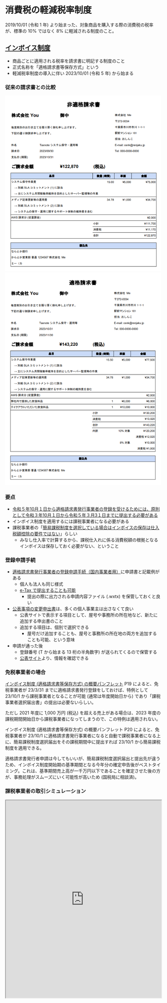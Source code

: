 # 消費税の軽減税率制度

2019/10/01 (令和 1 年) より始まった、対象商品を購入する際の消費税の税率が、標準の 10% ではなく 8% に軽減される制度のこと。


## [インボイス制度](https://www.nta.go.jp/taxes/shiraberu/zeimokubetsu/shohi/keigenzeiritsu/)

- 商品ごとに適用される税率を請求書に明記する制度のこと
- 正式名称を「適格請求書等保存方式」という
- 軽減税率制度の導入に伴い 2023/10/01 (令和 5 年) から始まる


### 従来の請求書との比較

<div class="d-flex align-items-start">
  <img src="invalid.png">
  <img src="valid.png">
</div>


### 要点

- [令和５年10月１日から適格請求書発行事業者の登録を受けるためには、原則として令和３年10月１日から令和５年３月3１日までに提出する必要がある](https://www.nta.go.jp/taxes/tetsuzuki/shinsei/annai/hojin/annai/invoice_01.htm)
- インボイス制度を適用するには課税事業者になる必要がある
- 課税事業者の「[簡易課税制度を選択している場合はインボイスの保存は仕入税額控除の要件ではない](https://www.nta.go.jp/taxes/shiraberu/zeimokubetsu/shohi/keigenzeiritsu/pdf/0017007-067_15.pdf)」らしい
    - みなし仕入率で計算するから、課税仕入れに係る消費税額の根拠となるインボイスは保存しておく必要がない、ということ


### 登録申請手続

- [適格請求書発行事業者の登録申請手続（国内事業者用）](https://www.nta.go.jp/taxes/tetsuzuki/shinsei/annai/hojin/annai/invoice_01.htm)に申請書と記載例がある
    - 個人も法人も同じ様式
    - [e-Tax で提出することも可能](https://www.e-tax.nta.go.jp/tetsuzuki/shinsei/shinsei04_1.htm)
        - 提出の際に出力される申請内容ファイル (.wxtx) を保管しておくと良い
- [公表事項の変更申出書](https://www.nta.go.jp/taxes/tetsuzuki/shinsei/annai/hojin/annai/invoice_04.htm)は、多くの個人事業主は出さなくて良い
    - 公表サイトで表示する項目として、屋号や事務所の所在地など、新たに追加する申出書のこと
    - 追加する項目は、個別で選択できる
        - 屋号だけ追加することも、屋号と事務所の所在地の両方を追加することも可能、という意味
- 申請が通った後
    - 登録番号 (T から始まる 13 桁の半角数字) が送られてくるので保管する
    - [公表サイト](https://www.invoice-kohyo.nta.go.jp/)より、情報を確認できる


### 免税事業者の場合

[インボイス制度 (適格請求書等保存方式) の概要パンフレット](https://www.nta.go.jp/taxes/shiraberu/zeimokubetsu/shohi/keigenzeiritsu/pdf/0020006-027.pdf) P19 によると、免税事業者が 23/3/31 までに適格請求書発行登録をしておけば、特例として 23/10/1 から課税事業者となることが可能 (通常は年度開始日から) であり「課税事業者選択届出書」の提出は必要ないらしい。

ただし 2021 年度に 1,000 万円 (税込) を超える売上がある場合は、2023 年度の課税期間開始日から課税事業者になってしまうので、この特例は適用されない。

インボイス制度 (適格請求書等保存方式) の概要パンフレット P20 によると、免税事業者が 23/10/1 に適格請求書発行事業者になると自動で課税事業者になる上に、簡易課税制度選択届出をその課税期間中に提出すれば 23/10/1 から簡易課税制度を適用できる。

適格請求書発行者申請は今してもいいが、簡易課税制度選択届出と提出先が違うため、インボイス制度開始期の基準期間となる今年分の確定申告後がベストタイミング。これは、基準期間売上高が一千万円以下であることを確定させた後の方が、事務処理がスムーズにいく可能性が高いため (国税局に相談済)。


### 課税事業者の取引シミュレーション

<iframe src="https://docs.google.com/spreadsheets/d/e/2PACX-1vRCLruAZMNo7U-5DijU1kRQFlSVq5QKOZ2tzhovAeSOgYfilYNy_j96NxW5KCDaBFTLwZBA_2gK4dO1/pubhtml?gid=74925062&amp;single=true&amp;widget=true&amp;headers=false" style="width: 100%; height: 640px"></iframe>
